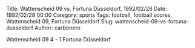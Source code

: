Title: Wattenscheid 09 vs. Fortuna Düsseldorf, 1992/02/28
Date: 1992/02/28 00:00
Category: sports
Tags: football, football scores, Wattenscheid 09, Fortuna Düsseldorf
Slug: wattenscheid-09-vs-fortuna-dusseldorf
Author: carbonero


Wattenscheid 09 4 - 1 Fortuna Düsseldorf
